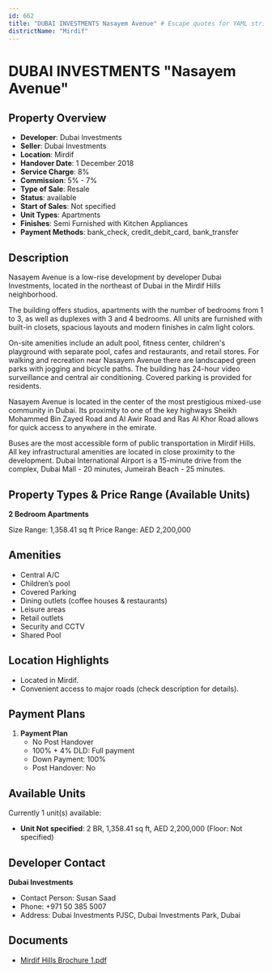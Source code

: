 ```yaml
---
id: 662
title: "DUBAI INVESTMENTS Nasayem Avenue" # Escape quotes for YAML string
districtName: "Mirdif"
---
```


# DUBAI INVESTMENTS "Nasayem Avenue"

## Property Overview
- **Developer**: Dubai Investments
- **Seller**: Dubai Investments
- **Location**: Mirdif
- **Handover Date**: 1 December 2018
- **Service Charge**: 8%
- **Commission**: 5% - 7%
- **Type of Sale**: Resale
- **Status**: available
- **Start of Sales**: Not specified
- **Unit Types**: Apartments
- **Finishes**: Semi Furnished with Kitchen Appliances
- **Payment Methods**: bank_check, credit_debit_card, bank_transfer

## Description
Nasayem Avenue is a low-rise development by developer Dubai Investments, located in the northeast of Dubai in the Mirdif Hills neighborhood.

The building offers studios, apartments with the number of bedrooms from 1 to 3, as well as duplexes with 3 and 4 bedrooms. All units are furnished with built-in closets, spacious layouts and modern finishes in calm light colors.

On-site amenities include an adult pool, fitness center, children's playground with separate pool, cafes and restaurants, and retail stores. For walking and recreation near Nasayem Avenue there are landscaped green parks with jogging and bicycle paths. The building has 24-hour video surveillance and central air conditioning. Covered parking is provided for residents.

Nasayem Avenue is located in the center of the most prestigious mixed-use community in Dubai. Its proximity to one of the key highways Sheikh Mohammed Bin Zayed Road and Al Awir Road and Ras Al Khor Road allows for quick access to anywhere in the emirate.

Buses are the most accessible form of public transportation in Mirdif Hills. All key infrastructural amenities are located in close proximity to the development. Dubai International Airport is a 15-minute drive from the complex, Dubai Mall - 20 minutes, Jumeirah Beach - 25 minutes.

## Property Types & Price Range (Available Units)
**2 Bedroom Apartments**

Size Range: 1,358.41 sq ft
Price Range: AED 2,200,000

## Amenities
- Central A/C
- Children’s pool
- Covered Parking
- Dining outlets  (coffee houses & restaurants)
- Leisure areas
- Retail outlets
- Security and CCTV
- Shared Pool

## Location Highlights
- Located in Mirdif.
- Convenient access to major roads (check description for details).

## Payment Plans
1. **Payment Plan**
   - No Post Handover
   - 100% + 4% DLD: Full payment
   - Down Payment: 100%
   - Post Handover: No

## Available Units
Currently 1 unit(s) available:
- **Unit Not specified**: 2 BR, 1,358.41 sq ft, AED 2,200,000 (Floor: Not specified)

## Developer Contact
**Dubai Investments**
- Contact Person: Susan Saad
- Phone: +971 50 385 5007
- Address: Dubai Investments PJSC, Dubai Investments Park, Dubai

## Documents
- [Mirdif Hills Brochure 1.pdf](https://cdn.geniemap.net/2024/01/06/B0hL4WQC1JLHYIpX6dgspFzgvzjvku51Bb7u2DD4.pdf)
